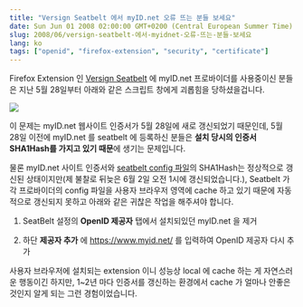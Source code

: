 ```yaml
---
title: "Versign Seatbelt 에서 myID.net 오류 뜨는 분들 보세요"
date: Sun Jun 01 2008 02:00:00 GMT+0200 (Central European Summer Time)
slug: 2008/06/versign-seatbelt-에서-myidnet-오류-뜨는-분들-보세요
lang: ko
tags: ["openid", "firefox-extension", "security", "certificate"]
---
```


Firefox Extension 인 [Versign Seatbelt](https://pip.verisignlabs.com/seatbelt.do) 에 myID.net 프로바이더를 사용중이신 분들은 지난 5월 28일부터 아래와 같은 스크립트 창에게 괴롭힘을 당하셨을겁니다.

![](/img/seatbelt_cert_error.jpg)

이 문제는 myID.net 웹사이트 인증서가 5월 28일에 새로 갱신되었기 때문인데, 5월 28일 이전에 myID.net 를 seatbelt 에 등록하신 분들은 **설치 당시의 인증서 SHA1Hash를 가지고 있기 때문**에 생기는 문제입니다.

물론 myID.net 사이트 인증서와 [seatbelt config 파일](https://www.myid.net/seatbeltcfg.xml)의 SHA1Hash는 정상적으로 갱신된 상태이지만(제 불찰로 뒤늦은 6월 2일 오전 1시에 갱신되었습니다.), Seatbelt 가 각 프로바이더의 config 파일을 사용자 브라우저 영역에 cache 하고 있기 때문에 자동적으로 갱신되지 못하고 아래와 같은 귀찮은 작업을 해주셔야 합니다.

1. SeatBelt 설정의 **OpenID 제공자** 탭에서 설치되있던 myID.net 을 제거

2. 하단 **제공자 추가** 에 https://www.myid.net/ 를 입력하여 OpenID 제공자 다시 추가

사용자 브라우저에 설치되는 extension 이니 성능상 local 에 cache 하는 게 자연스러운 행동이긴 하지만, 1~2년 마다 인증서를 갱신하는 환경에서 cache 가 얼마나 안좋은 것인지 알게 되는 그런 경험이었습니다.
